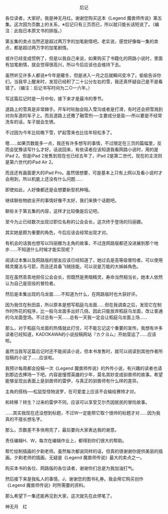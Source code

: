 <p align="center">后记</p>

各位读者，大家好。我是神无月红。谢谢您购买这本《Legend 魔兽师传说》第五集。这次因为页数上的关系，※后记只有三页而已，所以就只能长话短说了。（编注：此指日本原文书的排版。）

第五集的卖点当然还是超过两万字的加笔剧情吧。老实说，感觉好像每一集的卖点，都是超过两万字的加笔剧情。

或许已经变成惯例了，但是以我自己来说，如果购买了书籍化的网路小说时，里面有加笔剧情，就会觉得很高兴，所以今后应该也会维持下去。

虽然听见许多人都说※今年是暖冬，但是进入一月之后就瞬间变冷了。偷偷告诉你们，当我早上醒来时，发现已经积了二十公分左右的雪，我还真怀疑自己是不是看错了。（编注：后记书写时间为二○一六年。）

写这篇后记时是一月中旬，接下来才是最冷的季节。

道路上的雪真是非常棘手。开车时轮胎会陷入雪沟或者是打滑，有时还会把雪溅到对向车道的车子上。而且道路上还撒了融雪剂──主要成分是盐──所以要是不经常洗车的话，车子就会生锈。

不过因为今年比较晚下雪，铲起雪来也比往年轻松多了。

嗯……如果页数能多一点，我还有许多想写的事情，不过限定在三页的篇幅里，反而会犹豫该写什么才好。话说回来，有些读者应该知道我看网路小说时，用的是iPad 2。但是iPad 2发售到现在也已经五年了，iPad 2是第二世代，现在的主流则是第六世代的iPad Air 2。

而且还有画面更大的iPad Pro。虽然很想要，可是基本上只有上网以及看小说时才会用到，所以机能上还没有什么问题……

即使如此，人好像都还是会想要新型机种哦。

继续聊些物欲全开的事情好像不太好，我们来换个话题吧。

聊些关于第五集的内容，这样才比较像是后记吧。

至今为止已经数次出现过职位名称的公会会长，这次终于登场的玛丽娜。

其实她是颇为重要的角色，今后应该会经常出现才对。

有机会的话我也想写以玛丽娜为主角的故事，不过连网路版都还没进展到那个地步……不知道什么时候才能实现呢？

阅读过本集以及网路版的朋友应该已经知道了，她过去是高等级冒险者，可以使用精灵魔法与弓箭，而且还具备飞贼技能，可以说是万能的大姊姊角色。

现在虽然乖乖地担任公会会长，但既然是黑暗精灵，寿命当然相当长，她本人依然认为自己是现役的冒险者。

然后是本集出现的乌龙面……不知道为什么，在网路版时也大获好评。

因为我住在秋田县，所以原本是想写稻庭乌龙面……但在我调查之后，发现它在制作时所花的程序，比一般乌龙面多出好几倍。因此只能放弃稻庭乌龙面，改让普通的乌龙面登场。不过总有一天……总有一天我一定会让稻庭乌龙面上场……

那么，对于稻庭乌龙面的热情就此打住，可不能忘记这个重要的宣传。我想有许多读者已经知道，KADOKAWA的小说投稿网站『カクヨム』开始营运了……应该啦。

虽然当我写这篇后记时还不能阅读小说，但本书发售时，就可以阅读到其他作者所投稿的小说了……应该啦。

我预计每周都会投稿一次《Legend 魔兽师传说》的外传小说，有兴趣的读者也请到那边去捧场一下吧。内容是憧憬英雄的少年，莫名其妙变成驯兽师的故事。希望能够呈现出表面上是驯兽师的雷伊，与真正的驯兽师有什么样的差异。

主角的搭档──松鼠型怪物波罗，在可爱度上应该不会输给赛特才对。

和转移？转生？过来的雷伊不同，应该可以享受艾尔杰因居民的冒险故事。

……其实我现在还没想到标题，不过W一定能帮它取个很帅的标题才对……因为我真的不擅长想名字。

那么，页数差不多快用完了，最后要向大家表达我的谢意。

责任编辑H、W，每次在编辑作业上，都得到你们很大的帮助。

帮忙绘制插画的夕剃老师。虽然每次都说同样的话，但真的很谢谢你提供美丽的插画。夕剃老师的插画，无疑是《Legend 魔兽师传说》最大的卖点之一。

购买本书的各位、网路版的各位读者，谢谢你们总是为我加油打气。

然后接下来是我私人的事情，J，谢谢您的图书礼券。我会用它购买创作《Legend 魔兽师传说》时所需要的资料。

那么希望下一集还能再见到大家，这次就先在此停笔了。

神无月　红

